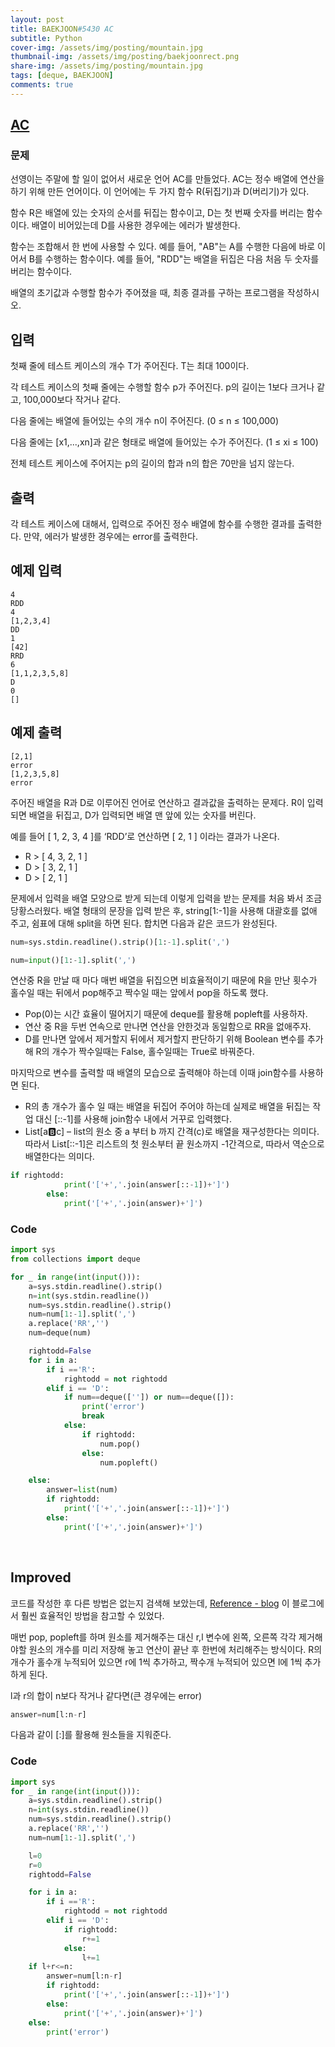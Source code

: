 ```yaml
---
layout: post
title: BAEKJOON#5430 AC
subtitle: Python
cover-img: /assets/img/posting/mountain.jpg
thumbnail-img: /assets/img/posting/baekjoonrect.png
share-img: /assets/img/posting/mountain.jpg
tags: [deque, BAEKJOON]
comments: true
---
```


## [AC](https://www.acmicpc.net/problem/5430)

### 문제

선영이는 주말에 할 일이 없어서 새로운 언어 AC를 만들었다. AC는 정수 배열에 연산을 하기 위해 만든 언어이다. 이 언어에는 두 가지 함수 R(뒤집기)과 D(버리기)가 있다.

함수 R은 배열에 있는 숫자의 순서를 뒤집는 함수이고, D는 첫 번째 숫자를 버리는 함수이다. 배열이 비어있는데 D를 사용한 경우에는 에러가 발생한다.

함수는 조합해서 한 번에 사용할 수 있다. 예를 들어, "AB"는 A를 수행한 다음에 바로 이어서 B를 수행하는 함수이다. 예를 들어, "RDD"는 배열을 뒤집은 다음 처음 두 숫자를 버리는 함수이다.

배열의 초기값과 수행할 함수가 주어졌을 때, 최종 결과를 구하는 프로그램을 작성하시오.

## 입력

첫째 줄에 테스트 케이스의 개수 T가 주어진다. T는 최대 100이다.

각 테스트 케이스의 첫째 줄에는 수행할 함수 p가 주어진다. p의 길이는 1보다 크거나 같고, 100,000보다 작거나 같다.

다음 줄에는 배열에 들어있는 수의 개수 n이 주어진다. (0 ≤ n ≤ 100,000)

다음 줄에는 [x1,...,xn]과 같은 형태로 배열에 들어있는 수가 주어진다. (1 ≤ xi ≤ 100)

전체 테스트 케이스에 주어지는 p의 길이의 합과 n의 합은 70만을 넘지 않는다.

## 출력

각 테스트 케이스에 대해서, 입력으로 주어진 정수 배열에 함수를 수행한 결과를 출력한다. 만약, 에러가 발생한 경우에는 error를 출력한다.

## 예제 입력

```
4
RDD
4
[1,2,3,4]
DD
1
[42]
RRD
6
[1,1,2,3,5,8]
D
0
[]
```

## 예제 출력

```
[2,1]
error
[1,2,3,5,8]
error
```

주어진 배열을 R과 D로 이루어진 언어로 연산하고 결과값을 출력하는 문제다.
R이 입력되면 배열을 뒤집고, D가 입력되면 배열 맨 앞에 있는 숫자를 버린다.

예를 들어 [ 1, 2, 3, 4 ]를 ‘RDD’로 연산하면 [ 2, 1 ] 이라는 결과가 나온다.

- R > [ 4, 3, 2, 1 ]
- D > [ 3, 2, 1 ]
- D > [ 2, 1 ]

문제에서 입력을 배열 모양으로 받게 되는데 이렇게 입력을 받는 문제를 처음 봐서 조금 당황스러웠다.
배열 형태의 문장을 입력 받은 후, string[1:-1]을 사용해 대괄호를 없애 주고, 쉼표에 대해 split을 하면 된다.
합치면 다음과 같은 코드가 완성된다.

```python
num=sys.stdin.readline().strip()[1:-1].split(',')

num=input()[1:-1].split(',')
```

연산중 R을 만날 때 마다 매번 배열을 뒤집으면 비효율적이기 때문에 R을 만난 횟수가 홀수일 때는 뒤에서 pop해주고 짝수일 때는 앞에서 pop을 하도록 했다.

- Pop(0)는 시간 효율이 떨어지기 때문에 deque를 활용해 popleft를 사용하자.
- 연산 중 R을 두번 연속으로 만나면 연산을 안한것과 동일함으로 RR을 없애주자.
- D를 만나면 앞에서 제거할지 뒤에서 제거할지 판단하기 위해 Boolean 변수를 추가해 R의 개수가 짝수일때는 False, 홀수일때는 True로 바꿔준다.

마지막으로 변수를 출력할 때 배열의 모습으로 출력해야 하는데 이때 join함수를 사용하면 된다.

- R의 총 개수가 홀수 일 때는 배열을 뒤집어 주어야 하는데 실제로 배열을 뒤집는 작업 대신 [::-1]를 사용해 join함수 내에서 거꾸로 입력했다.
- List[a:b:c] – list의 원소 중 a 부터 b 까지 간격(c)로 배열을 재구성한다는 의미다.
  따라서 List[::-1]은 리스트의 첫 원소부터 끝 원소까지 -1간격으로, 따라서 역순으로 배열한다는 의미다.

```python
if rightodd:
            print('['+','.join(answer[::-1])+']')
        else:
            print('['+','.join(answer)+']')
```

### Code

```python
import sys
from collections import deque

for _ in range(int(input())):
    a=sys.stdin.readline().strip()
    n=int(sys.stdin.readline())
    num=sys.stdin.readline().strip()
    num=num[1:-1].split(',')
    a.replace('RR','')
    num=deque(num)

    rightodd=False
    for i in a:
        if i =='R':
            rightodd = not rightodd
        elif i == 'D':
            if num==deque(['']) or num==deque([]):
                print('error')
                break
            else:
                if rightodd:
                    num.pop()
                else:
                    num.popleft()

    else:
        answer=list(num)
        if rightodd:
            print('['+','.join(answer[::-1])+']')
        else:
            print('['+','.join(answer)+']')
```

<br>

## Improved

코드를 작성한 후 다른 방법은 없는지 검색해 보았는데, [Reference - blog](https://chancoding.tistory.com/41) 이 블로그에서 훨씬 효율적인 방법을 참고할 수 있었다.

매번 pop, popleft를 하며 원소를 제거해주는 대신 r,l 변수에 왼쪽, 오른쪽 각각 제거해야할 원소의 개수를 미리 저장해 놓고 연산이 끝난 후 한번에 처리해주는 방식이다.
R의 개수가 홀수개 누적되어 있으면 r에 1씩 추가하고, 짝수개 누적되어 있으면 l에 1씩 추가하게 된다.

l과 r의 합이 n보다 작거나 같다면(큰 경우에는 error)

```python
answer=num[l:n-r]
```

다음과 같이 [:]를 활용해 원소들을 지워준다.

### Code

```python
import sys
for _ in range(int(input())):
    a=sys.stdin.readline().strip()
    n=int(sys.stdin.readline())
    num=sys.stdin.readline().strip()
    a.replace('RR','')
    num=num[1:-1].split(',')

    l=0
    r=0
    rightodd=False

    for i in a:
        if i =='R':
            rightodd = not rightodd
        elif i == 'D':
            if rightodd:
                r+=1
            else:
                l+=1
    if l+r<=n:
        answer=num[l:n-r]
        if rightodd:
            print('['+','.join(answer[::-1])+']')
        else:
            print('['+','.join(answer)+']')
    else:
        print('error')
```

<br>
<br>
